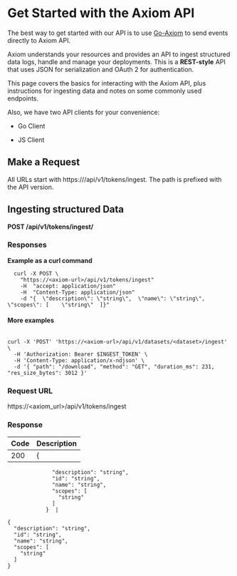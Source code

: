 <div class="axi-header">
  <h1>Get Started with the Axiom API</h1>
</div>

The best way to get started with our API is to use [Go-Axiom](https://github.com/axiomhq/axiom-go) to send events directly to Axiom API.

Axiom understands your resources and provides an API to ingest structured data logs, handle and manage your deployments. This is a **REST-style** API that uses JSON for serialization and OAuth 2 for authentication. 

This page covers the basics for interacting with the Axiom API, plus instructions for ingesting data and notes on some commonly used endpoints.


Also, we have two API clients for your convenience:

- Go Client 

- JS Client

## Make a Request 

All URLs start with https://<axiomurl>/api/v1/tokens/ingest. The path is prefixed with the API version.

## Ingesting structured Data


**POST /api/v1/tokens/ingest/**

### Responses

**Example as a curl command**

```
  curl -X POST \
    "https://<axiom-url>/api/v1/tokens/ingest" 
    -H  "accept: application/json" 
    -H  "Content-Type: application/json" 
    -d "{  \"description\": \"string\",  \"name\": \"string\",  \"scopes\": [    \"string\"  ]}"
```
#### More examples

```

curl -X 'POST' 'https://<axiom-url>/api/v1/datasets/<dataset>/ingest' \
  -H 'Authorization: Bearer $INGEST_TOKEN' \
  -H 'Content-Type: application/x-ndjson' \
  -d '{ "path": "/download", "method": "GET", "duration_ms": 231, "res_size_bytes": 3012 }'

```

### Request URL

https://<axiom_url>/api/v1/tokens/ingest

### Response 

| **Code** | **Description**                          |
|----------------|-----------------------------------------------------|
|     200  |  {
                  "description": "string",
                  "id": "string",
                  "name": "string",
                  "scopes": [
                    "string"
                  ]
                }  |

```
{
  "description": "string",
  "id": "string",
  "name": "string",
  "scopes": [
    "string"
  ]
}
```











